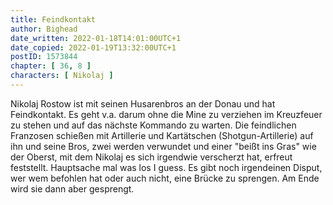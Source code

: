 ```yaml
---
title: Feindkontakt
author: Bighead
date_written: 2022-01-18T14:01:00UTC+1
date_copied: 2022-01-19T13:32:00UTC+1
postID: 1573844
chapter: [ 36, 8 ]
characters: [ Nikolaj ]
---
```

Nikolaj Rostow ist mit seinen Husarenbros an der Donau und hat Feindkontakt. Es geht v.a. darum ohne die Mine zu verziehen im Kreuzfeuer zu stehen und auf das nächste Kommando zu warten. Die feindlichen Franzosen schießen mit Artillerie und Kartätschen (Shotgun-Artillerie) auf ihn und seine Bros, zwei werden verwundet und einer "beißt ins Gras" wie der Oberst, mit dem Nikolaj es sich irgendwie verscherzt hat, erfreut feststellt. Hauptsache mal was los I guess. Es gibt noch irgendeinen Disput, wer wem befohlen hat oder auch nicht, eine Brücke zu sprengen. Am Ende wird sie dann aber gesprengt.